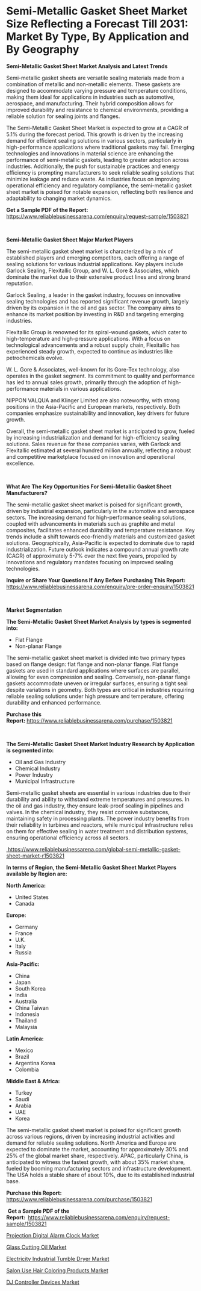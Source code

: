 <p><h1>Semi-Metallic Gasket Sheet Market Size Reflecting a Forecast Till 2031: Market By Type, By Application and By Geography</h1></p><p><strong>Semi-Metallic Gasket Sheet Market Analysis and Latest Trends</strong></p>
<p><p>Semi-metallic gasket sheets are versatile sealing materials made from a combination of metallic and non-metallic elements. These gaskets are designed to accommodate varying pressure and temperature conditions, making them ideal for applications in industries such as automotive, aerospace, and manufacturing. Their hybrid composition allows for improved durability and resistance to chemical environments, providing a reliable solution for sealing joints and flanges.</p><p>The Semi-Metallic Gasket Sheet Market is expected to grow at a CAGR of 5.1% during the forecast period. This growth is driven by the increasing demand for efficient sealing solutions in various sectors, particularly in high-performance applications where traditional gaskets may fail. Emerging technologies and innovations in material science are enhancing the performance of semi-metallic gaskets, leading to greater adoption across industries. Additionally, the push for sustainable practices and energy efficiency is prompting manufacturers to seek reliable sealing solutions that minimize leakage and reduce waste. As industries focus on improving operational efficiency and regulatory compliance, the semi-metallic gasket sheet market is poised for notable expansion, reflecting both resilience and adaptability to changing market dynamics.</p></p>
<p><strong>Get a Sample PDF of the Report:&nbsp;</strong> <a href="https://www.reliablebusinessarena.com/enquiry/request-sample/1503821?utm_campaign=1294&utm_medium=2&utm_source=Github&utm_content=ia&utm_term=27092024&utm_id=semi-metallic-gasket-sheet">https://www.reliablebusinessarena.com/enquiry/request-sample/1503821</a></p>
<p>&nbsp;</p>
<p><strong>Semi-Metallic Gasket Sheet Major Market Players</strong></p>
<p><p>The semi-metallic gasket sheet market is characterized by a mix of established players and emerging competitors, each offering a range of sealing solutions for various industrial applications. Key players include Garlock Sealing, Flexitallic Group, and W. L. Gore & Associates, which dominate the market due to their extensive product lines and strong brand reputation.</p><p>Garlock Sealing, a leader in the gasket industry, focuses on innovative sealing technologies and has reported significant revenue growth, largely driven by its expansion in the oil and gas sector. The company aims to enhance its market position by investing in R&D and targeting emerging industries.</p><p>Flexitallic Group is renowned for its spiral-wound gaskets, which cater to high-temperature and high-pressure applications. With a focus on technological advancements and a robust supply chain, Flexitallic has experienced steady growth, expected to continue as industries like petrochemicals evolve.</p><p>W. L. Gore & Associates, well-known for its Gore-Tex technology, also operates in the gasket segment. Its commitment to quality and performance has led to annual sales growth, primarily through the adoption of high-performance materials in various applications.</p><p>NIPPON VALQUA and Klinger Limited are also noteworthy, with strong positions in the Asia-Pacific and European markets, respectively. Both companies emphasize sustainability and innovation, key drivers for future growth.</p><p>Overall, the semi-metallic gasket sheet market is anticipated to grow, fueled by increasing industrialization and demand for high-efficiency sealing solutions. Sales revenue for these companies varies, with Garlock and Flexitallic estimated at several hundred million annually, reflecting a robust and competitive marketplace focused on innovation and operational excellence.</p></p>
<p>&nbsp;</p>
<p><strong>What Are The Key Opportunities For Semi-Metallic Gasket Sheet Manufacturers?</strong></p>
<p><p>The semi-metallic gasket sheet market is poised for significant growth, driven by industrial expansion, particularly in the automotive and aerospace sectors. The increasing demand for high-performance sealing solutions, coupled with advancements in materials such as graphite and metal composites, facilitates enhanced durability and temperature resistance. Key trends include a shift towards eco-friendly materials and customized gasket solutions. Geographically, Asia-Pacific is expected to dominate due to rapid industrialization. Future outlook indicates a compound annual growth rate (CAGR) of approximately 5-7% over the next five years, propelled by innovations and regulatory mandates focusing on improved sealing technologies.</p></p>
<p><strong>Inquire or Share Your Questions If Any Before Purchasing This Report:</strong> <a href="https://www.reliablebusinessarena.com/enquiry/pre-order-enquiry/1503821?utm_campaign=1294&utm_medium=2&utm_source=Github&utm_content=ia&utm_term=27092024&utm_id=semi-metallic-gasket-sheet">https://www.reliablebusinessarena.com/enquiry/pre-order-enquiry/1503821</a></p>
<p>&nbsp;</p>
<p><strong>Market Segmentation</strong></p>
<p><strong>The Semi-Metallic Gasket Sheet Market Analysis by types is segmented into:</strong></p>
<p><ul><li>Flat Flange</li><li>Non-planar Flange</li></ul></p>
<p><p>The semi-metallic gasket sheet market is divided into two primary types based on flange design: flat flange and non-planar flange. Flat flange gaskets are used in standard applications where surfaces are parallel, allowing for even compression and sealing. Conversely, non-planar flange gaskets accommodate uneven or irregular surfaces, ensuring a tight seal despite variations in geometry. Both types are critical in industries requiring reliable sealing solutions under high pressure and temperature, offering durability and enhanced performance.</p></p>
<p><strong>Purchase this Report:&nbsp;</strong><a href="https://www.reliablebusinessarena.com/purchase/1503821?utm_campaign=1294&utm_medium=2&utm_source=Github&utm_content=ia&utm_term=27092024&utm_id=semi-metallic-gasket-sheet">https://www.reliablebusinessarena.com/purchase/1503821</a></p>
<p>&nbsp;</p>
<p><strong>The Semi-Metallic Gasket Sheet Market Industry Research by Application is segmented into:</strong></p>
<p><ul><li>Oil and Gas Industry</li><li>Chemical Industry</li><li>Power Industry</li><li>Municipal Infrastructure</li></ul></p>
<p><p>Semi-metallic gasket sheets are essential in various industries due to their durability and ability to withstand extreme temperatures and pressures. In the oil and gas industry, they ensure leak-proof sealing in pipelines and valves. In the chemical industry, they resist corrosive substances, maintaining safety in processing plants. The power industry benefits from their reliability in turbines and reactors, while municipal infrastructure relies on them for effective sealing in water treatment and distribution systems, ensuring operational efficiency across all sectors.</p></p>
<p><a href="https://www.reliablebusinessarena.com/global-semi-metallic-gasket-sheet-market-r1503821?utm_campaign=1294&utm_medium=2&utm_source=Github&utm_content=ia&utm_term=27092024&utm_id=semi-metallic-gasket-sheet">&nbsp;https://www.reliablebusinessarena.com/global-semi-metallic-gasket-sheet-market-r1503821</a></p>
<p><strong>In terms of Region, the Semi-Metallic Gasket Sheet Market Players available by Region are:</strong></p>
<p>
    <p> <strong> North America: </strong>
        <ul>
            <li>United States</li>
            <li>Canada</li>
        </ul>
        </p> 
    <p> <strong> Europe: </strong>
        <ul>
            <li>Germany</li>
            <li>France</li>
            <li>U.K.</li>
            <li>Italy</li>
            <li>Russia</li>
        </ul>
        </p> 
    <p> <strong> Asia-Pacific: </strong>
        <ul>
            <li>China</li>
            <li>Japan</li>
            <li>South Korea</li>
            <li>India</li>
            <li>Australia</li>
            <li>China Taiwan</li>
            <li>Indonesia</li>
            <li>Thailand</li>
            <li>Malaysia</li>
        </ul>
        </p> 
    <p> <strong> Latin America: </strong>
        <ul>
            <li>Mexico</li>
            <li>Brazil</li>
            <li>Argentina Korea</li>
            <li>Colombia</li>
        </ul>
        </p> 
    <p> <strong> Middle East & Africa: </strong>
        <ul>
            <li>Turkey</li>
            <li>Saudi</li>
            <li>Arabia</li>
            <li>UAE</li>
            <li>Korea</li>
        </ul>
    </p>
    </p>
<p><p>The semi-metallic gasket sheet market is poised for significant growth across various regions, driven by increasing industrial activities and demand for reliable sealing solutions. North America and Europe are expected to dominate the market, accounting for approximately 30% and 25% of the global market share, respectively. APAC, particularly China, is anticipated to witness the fastest growth, with about 35% market share, fueled by booming manufacturing sectors and infrastructure development. The USA holds a stable share of about 10%, due to its established industrial base.</p></p>
<p><strong>Purchase this Report: </strong><a href="https://www.reliablebusinessarena.com/purchase/1503821?utm_campaign=1294&utm_medium=2&utm_source=Github&utm_content=ia&utm_term=27092024&utm_id=semi-metallic-gasket-sheet">https://www.reliablebusinessarena.com/purchase/1503821</a></p>
<p>&nbsp;<strong>Get a Sample PDF of the Report:&nbsp;&nbsp;</strong><a href="https://www.reliablebusinessarena.com/enquiry/request-sample/1503821?utm_campaign=1294&utm_medium=2&utm_source=Github&utm_content=ia&utm_term=27092024&utm_id=semi-metallic-gasket-sheet">https://www.reliablebusinessarena.com/enquiry/request-sample/1503821</a></p>
<p><strong></strong></p>
<p><p><a href="https://www.linkedin.com/pulse/what-innovations-market-trends-shaping-projection-digital-1q6zf?trackingId=WIm0ZyMMTNaAONkrIzhm6Q%3D%3D&utm_campaign=1294&utm_medium=2&utm_source=Github&utm_content=ia&utm_term=27092024&utm_id=semi-metallic-gasket-sheet">Projection Digital Alarm Clock Market</a></p><p><a href="https://www.linkedin.com/pulse/future-glass-cutting-oil-market-global-forecast-trends-6iwpe?trackingId=YhxwyJs2TeqzXBkGQPruag%3D%3D&utm_campaign=1294&utm_medium=2&utm_source=Github&utm_content=ia&utm_term=27092024&utm_id=semi-metallic-gasket-sheet">Glass Cutting Oil Market</a></p><p><a href="https://github.com/marloy8/Market-Research-Report-List-6/blob/main/electricity-industrial-tumble-dryer-market.md?utm_campaign=1294&utm_medium=2&utm_source=Github&utm_content=ia&utm_term=27092024&utm_id=semi-metallic-gasket-sheet">Electricity Industrial Tumble Dryer Market</a></p><p><a href="https://issuu.com/reportprime-2/docs/salon-use-hair-coloring-products-ma_b6ce924ca3d3fb?utm_campaign=1294&utm_medium=2&utm_source=Github&utm_content=ia&utm_term=27092024&utm_id=semi-metallic-gasket-sheet">Salon Use Hair Coloring Products Market</a></p><p><a href="https://issuu.com/reportprime-2/docs/dj-controller-devices-market-size-2_cd2e36083882e2?utm_campaign=1294&utm_medium=2&utm_source=Github&utm_content=ia&utm_term=27092024&utm_id=semi-metallic-gasket-sheet">DJ Controller Devices Market</a></p></p>